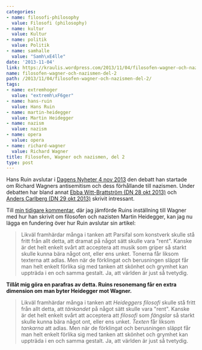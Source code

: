 ```yaml
---
categories:
- name: filosofi-philosophy
  value: Filosofi (philosophy)
- name: kultur
  value: Kultur
- name: politik
  value: Politik
- name: samhalle
  value: "Samh\xE4lle"
date: '2013-11-04'
link: https://kraulis.wordpress.com/2013/11/04/filosofen-wagner-och-nazismen-del-2/
name: filosofen-wagner-och-nazismen-del-2
path: /2013/11/04/filosofen-wagner-och-nazismen-del-2/
tags:
- name: extremhoger
  value: "extremh\xF6ger"
- name: hans-ruin
  value: Hans Ruin
- name: martin-heidegger
  value: Martin Heidegger
- name: nazism
  value: nazism
- name: opera
  value: opera
- name: richard-wagner
  value: Richard Wagner
title: Filosofen, Wagner och nazismen, del 2
type: post
---
```

Hans Ruin avslutar i [Dagens Nyheter 4 nov 2013](http://www.dn.se/kultur-noje/kulturdebatt/hans-ruin-vaga-se-wagners-kristna-antisemitism/) den debatt han startade om Richard Wagners antisemitism och dess förhållande till nazismen. Under debatten har bland annat [Ebba Witt-Brattström (DN 28 okt 2013)](http://www.dn.se/kultur-noje/kulturdebatt/ebba-witt-brattstrom-operans-parsifal-visar-mannens-langtan-att-slippa-kvinnovarlden/) och [Anders Carlberg (DN 29 okt 2013)](http://www.dn.se/kultur-noje/kulturdebatt/anders-carlberg-den-empatiska-operan/) skrivit intressant.

Till [min tidigare kommentar](/2013/10/23/filosofen-wagner-och-nazismen/), där jag jämförde Ruins inställning till Wagner med hur han skrivit om filosofen och nazisten Martin Heidegger, kan jag nu lägga en fundering över hur Ruin avslutar sin artikel:

> Likväl framhärdar många i tanken att Parsifal som konstverk skulle stå fritt från allt detta, att dramat på något sätt skulle vara "rent". Kanske är det helt enkelt svårt att acceptera att musik som griper så starkt skulle kunna bära något ont, eller ens unket. Tonerna får liksom texterna att adlas. Men när de förklingat och berusningen släppt får man helt enkelt förlika sig med tanken att skönhet och grymhet kan uppträda i en och samma gestalt. Ja, att världen är just så tvetydig.

**Tillåt mig göra en parafras av detta. Ruins resonemang får en extra dimension om man byter Heidegger mot Wagner.**

> Likväl framhärdar många i tanken att *Heideggers filosofi* skulle stå fritt från allt detta, att *tänkandet* på något sätt skulle vara "rent". Kanske är det helt enkelt svårt att acceptera att *filosofi* som *fängslar* så starkt skulle kunna bära något ont, eller ens unket. *Texten* får liksom *tankarna* att adlas. Men när de förklingat och berusningen släppt får man helt enkelt förlika sig med tanken att skönhet och grymhet kan uppträda i en och samma gestalt. Ja, att världen är just så tvetydig.

